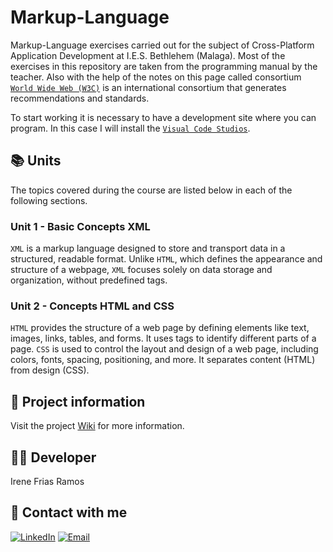 # Markup-Language
Markup-Language exercises carried out for the subject of Cross-Platform Application Development at I.E.S. Bethlehem (Malaga).
Most of the exercises in this repository are taken from the programming manual by the teacher. Also with the help of the notes on this page called consortium [`World Wide Web (W3C)`](https://www.w3.org/) is an international consortium that generates recommendations and standards.

To start working it is necessary to have a development site where you can program. In this case I will install the [`Visual Code Studios`](https://code.visualstudio.com/download).

## 📚 Units
The topics covered during the course are listed below in each of the following sections.
### Unit 1 - Basic Concepts XML
`XML` is a markup language designed to store and transport data in a structured, readable format. Unlike `HTML`, which defines the appearance and structure of a webpage, `XML` focuses solely on data storage and organization, without predefined tags.
### Unit 2 - Concepts HTML and CSS 
`HTML` provides the structure of a web page by defining elements like text, images, links, tables, and forms. It uses tags to identify different parts of a page.
`CSS` is used to control the layout and design of a web page, including colors, fonts, spacing, positioning, and more. It separates content (HTML) from design (CSS).

## 📄 Project information
Visit the project [Wiki](https://github.com/Irene-Frias/Markup-Language/wiki) for more information.

## 👩‍💻 Developer
Irene Frias Ramos

## 📱 Contact with me 
[![LinkedIn](https://img.shields.io/badge/LinkedIn-0077B5?style=for-the-badge&logo=linkedin&logoColor=white)](https://www.linkedin.com/in/IreneFrías/)
[![Email](https://img.shields.io/badge/Email-D14836?style=for-the-badge&logo=gmail&logoColor=white)](mailto:irene15frias@gmail.com)
